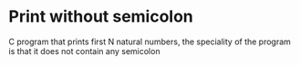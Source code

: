 # Print without semicolon

C program that prints first N natural numbers, the speciality of the program is that it does not contain any semicolon